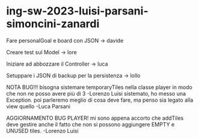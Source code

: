 # ing-sw-2023-luisi-parsani-simoncini-zanardi

Fare personalGoal e board con JSON -> davide

Creare test sul Model -> lore

Iniziare ad abbozzare il Controller -> luca

Setuppare i JSON di backup per la persistenza -> lollo

NOTA BUG!!!
bisogna sistemare temporaryTiles nella classe player in modo che non ne posso avere più di 3
-Lorenzo Luisi
sistemato, ho messo una Exception. poi parleremo meglio di cosa deve fare, ma penso sia legato alla view quello
-Luca Parsani

AGGIORNAMENTO BUG PLAYER!
mi sono appena accorto che addTiles deve gestire anche il fatto che non si possono aggiungere EMPTY e UNUSED tiles.
-Lorenzo Luisi
